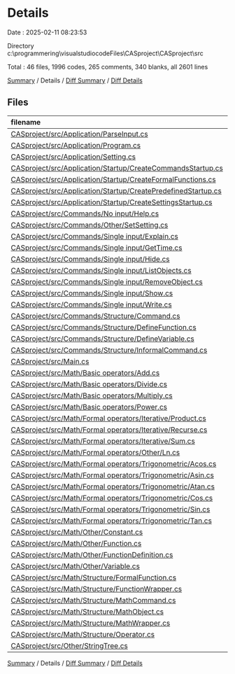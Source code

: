 # Details

Date : 2025-02-11 08:23:53

Directory c:\\programmering\\visualstudiocodeFiles\\CASproject\\CASproject\\src

Total : 46 files,  1996 codes, 265 comments, 340 blanks, all 2601 lines

[Summary](results.md) / Details / [Diff Summary](diff.md) / [Diff Details](diff-details.md)

## Files
| filename | language | code | comment | blank | total |
| :--- | :--- | ---: | ---: | ---: | ---: |
| [CASproject/src/Application/ParseInput.cs](/CASproject/src/Application/ParseInput.cs) | C# | 126 | 38 | 39 | 203 |
| [CASproject/src/Application/Program.cs](/CASproject/src/Application/Program.cs) | C# | 109 | 37 | 18 | 164 |
| [CASproject/src/Application/Setting.cs](/CASproject/src/Application/Setting.cs) | C# | 49 | 15 | 10 | 74 |
| [CASproject/src/Application/Startup/CreateCommandsStartup.cs](/CASproject/src/Application/Startup/CreateCommandsStartup.cs) | C# | 221 | 2 | 4 | 227 |
| [CASproject/src/Application/Startup/CreateFormalFunctions.cs](/CASproject/src/Application/Startup/CreateFormalFunctions.cs) | C# | 106 | 8 | 9 | 123 |
| [CASproject/src/Application/Startup/CreatePredefinedStartup.cs](/CASproject/src/Application/Startup/CreatePredefinedStartup.cs) | C# | 14 | 0 | 1 | 15 |
| [CASproject/src/Application/Startup/CreateSettingsStartup.cs](/CASproject/src/Application/Startup/CreateSettingsStartup.cs) | C# | 38 | 0 | 1 | 39 |
| [CASproject/src/Commands/No input/Help.cs](/CASproject/src/Commands/No%20input/Help.cs) | C# | 15 | 0 | 3 | 18 |
| [CASproject/src/Commands/Other/SetSetting.cs](/CASproject/src/Commands/Other/SetSetting.cs) | C# | 15 | 0 | 3 | 18 |
| [CASproject/src/Commands/Single input/Explain.cs](/CASproject/src/Commands/Single%20input/Explain.cs) | C# | 56 | 3 | 10 | 69 |
| [CASproject/src/Commands/Single input/GetTime.cs](/CASproject/src/Commands/Single%20input/GetTime.cs) | C# | 27 | 0 | 3 | 30 |
| [CASproject/src/Commands/Single input/Hide.cs](/CASproject/src/Commands/Single%20input/Hide.cs) | C# | 15 | 0 | 3 | 18 |
| [CASproject/src/Commands/Single input/ListObjects.cs](/CASproject/src/Commands/Single%20input/ListObjects.cs) | C# | 75 | 3 | 11 | 89 |
| [CASproject/src/Commands/Single input/RemoveObject.cs](/CASproject/src/Commands/Single%20input/RemoveObject.cs) | C# | 14 | 0 | 3 | 17 |
| [CASproject/src/Commands/Single input/Show.cs](/CASproject/src/Commands/Single%20input/Show.cs) | C# | 15 | 0 | 3 | 18 |
| [CASproject/src/Commands/Single input/Write.cs](/CASproject/src/Commands/Single%20input/Write.cs) | C# | 36 | 6 | 10 | 52 |
| [CASproject/src/Commands/Structure/Command.cs](/CASproject/src/Commands/Structure/Command.cs) | C# | 44 | 10 | 10 | 64 |
| [CASproject/src/Commands/Structure/DefineFunction.cs](/CASproject/src/Commands/Structure/DefineFunction.cs) | C# | 20 | 0 | 3 | 23 |
| [CASproject/src/Commands/Structure/DefineVariable.cs](/CASproject/src/Commands/Structure/DefineVariable.cs) | C# | 20 | 0 | 3 | 23 |
| [CASproject/src/Commands/Structure/InformalCommand.cs](/CASproject/src/Commands/Structure/InformalCommand.cs) | C# | 10 | 3 | 2 | 15 |
| [CASproject/src/Main.cs](/CASproject/src/Main.cs) | C# | 31 | 1 | 3 | 35 |
| [CASproject/src/Math/Basic operators/Add.cs](/CASproject/src/Math/Basic%20operators/Add.cs) | C# | 83 | 15 | 17 | 115 |
| [CASproject/src/Math/Basic operators/Divide.cs](/CASproject/src/Math/Basic%20operators/Divide.cs) | C# | 72 | 16 | 16 | 104 |
| [CASproject/src/Math/Basic operators/Multiply.cs](/CASproject/src/Math/Basic%20operators/Multiply.cs) | C# | 97 | 14 | 19 | 130 |
| [CASproject/src/Math/Basic operators/Power.cs](/CASproject/src/Math/Basic%20operators/Power.cs) | C# | 61 | 12 | 17 | 90 |
| [CASproject/src/Math/Formal operators/Iterative/Product.cs](/CASproject/src/Math/Formal%20operators/Iterative/Product.cs) | C# | 39 | 2 | 5 | 46 |
| [CASproject/src/Math/Formal operators/Iterative/Recurse.cs](/CASproject/src/Math/Formal%20operators/Iterative/Recurse.cs) | C# | 42 | 3 | 6 | 51 |
| [CASproject/src/Math/Formal operators/Iterative/Sum.cs](/CASproject/src/Math/Formal%20operators/Iterative/Sum.cs) | C# | 39 | 2 | 6 | 47 |
| [CASproject/src/Math/Formal operators/Other/Ln.cs](/CASproject/src/Math/Formal%20operators/Other/Ln.cs) | C# | 16 | 3 | 6 | 25 |
| [CASproject/src/Math/Formal operators/Trigonometric/Acos.cs](/CASproject/src/Math/Formal%20operators/Trigonometric/Acos.cs) | C# | 22 | 2 | 5 | 29 |
| [CASproject/src/Math/Formal operators/Trigonometric/Asin.cs](/CASproject/src/Math/Formal%20operators/Trigonometric/Asin.cs) | C# | 20 | 2 | 5 | 27 |
| [CASproject/src/Math/Formal operators/Trigonometric/Atan.cs](/CASproject/src/Math/Formal%20operators/Trigonometric/Atan.cs) | C# | 16 | 2 | 5 | 23 |
| [CASproject/src/Math/Formal operators/Trigonometric/Cos.cs](/CASproject/src/Math/Formal%20operators/Trigonometric/Cos.cs) | C# | 15 | 2 | 5 | 22 |
| [CASproject/src/Math/Formal operators/Trigonometric/Sin.cs](/CASproject/src/Math/Formal%20operators/Trigonometric/Sin.cs) | C# | 15 | 2 | 5 | 22 |
| [CASproject/src/Math/Formal operators/Trigonometric/Tan.cs](/CASproject/src/Math/Formal%20operators/Trigonometric/Tan.cs) | C# | 16 | 2 | 5 | 23 |
| [CASproject/src/Math/Other/Constant.cs](/CASproject/src/Math/Other/Constant.cs) | C# | 21 | 4 | 9 | 34 |
| [CASproject/src/Math/Other/Function.cs](/CASproject/src/Math/Other/Function.cs) | C# | 33 | 3 | 5 | 41 |
| [CASproject/src/Math/Other/FunctionDefinition.cs](/CASproject/src/Math/Other/FunctionDefinition.cs) | C# | 16 | 0 | 3 | 19 |
| [CASproject/src/Math/Other/Variable.cs](/CASproject/src/Math/Other/Variable.cs) | C# | 24 | 4 | 8 | 36 |
| [CASproject/src/Math/Structure/FormalFunction.cs](/CASproject/src/Math/Structure/FormalFunction.cs) | C# | 32 | 0 | 4 | 36 |
| [CASproject/src/Math/Structure/FunctionWrapper.cs](/CASproject/src/Math/Structure/FunctionWrapper.cs) | C# | 19 | 0 | 3 | 22 |
| [CASproject/src/Math/Structure/MathCommand.cs](/CASproject/src/Math/Structure/MathCommand.cs) | C# | 10 | 0 | 1 | 11 |
| [CASproject/src/Math/Structure/MathObject.cs](/CASproject/src/Math/Structure/MathObject.cs) | C# | 63 | 26 | 16 | 105 |
| [CASproject/src/Math/Structure/MathWrapper.cs](/CASproject/src/Math/Structure/MathWrapper.cs) | C# | 60 | 3 | 3 | 66 |
| [CASproject/src/Math/Structure/Operator.cs](/CASproject/src/Math/Structure/Operator.cs) | C# | 57 | 17 | 9 | 83 |
| [CASproject/src/Other/StringTree.cs](/CASproject/src/Other/StringTree.cs) | C# | 52 | 3 | 5 | 60 |

[Summary](results.md) / Details / [Diff Summary](diff.md) / [Diff Details](diff-details.md)